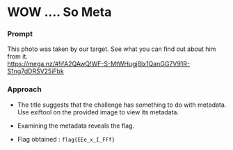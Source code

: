 # WOW .... So Meta

### Prompt

This photo was taken by our target. See what you can find out about him from it.  
https://mega.nz/#!ifA2QAwQ!WF-S-MtWHugj8lx1QanGG7V91R-S1ng7dDRSV25iFbk


### Approach

- The title suggests that the challenge has something to do with metadata. Use exiftool on the provided image to view its metadata.

- Examining the metadata reveals the flag.

- Flag obtained :  ```flag{EEe_x_I_FFf}```
